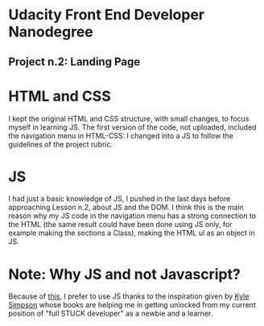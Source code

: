 Udacity Front End Developer Nanodegree
===============
Project n.2: Landing Page
---------------

# HTML and CSS
I kept the original HTML and CSS structure, with small changes, to focus myself in learning JS. The first version of the code, not uploaded, included the navigation menu in HTML-CSS: I changed into a JS to follow the guidelines of the project rubric. 

# JS
I had just a basic knowledge of JS, I pushed in the last days before approaching Lesson n.2, about JS and the DOM. I think this is the main reason why my JS code in the navigation menu has a strong connection to the HTML (the same result could have been done using JS only, for example making the sections a Class), making the HTML ul as an object in JS. 

# Note: Why JS and not Javascript?
Because of [this](https://en.wikipedia.org/wiki/JavaScript#Trademark), I prefer to use JS thanks to the inspiration given by [Kyle Simpson](https://github.com/getify) whose books are helping me in getting unlocked from my current position of "full STUCK developer" as a newbie and a learner.